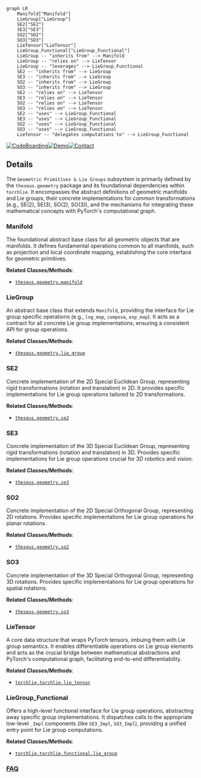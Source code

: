 ```mermaid
graph LR
    Manifold["Manifold"]
    LieGroup["LieGroup"]
    SE2["SE2"]
    SE3["SE3"]
    SO2["SO2"]
    SO3["SO3"]
    LieTensor["LieTensor"]
    LieGroup_Functional["LieGroup_Functional"]
    LieGroup -- "inherits from" --> Manifold
    LieGroup -- "relies on" --> LieTensor
    LieGroup -- "leverages" --> LieGroup_Functional
    SE2 -- "inherits from" --> LieGroup
    SE3 -- "inherits from" --> LieGroup
    SO2 -- "inherits from" --> LieGroup
    SO3 -- "inherits from" --> LieGroup
    SE2 -- "relies on" --> LieTensor
    SE3 -- "relies on" --> LieTensor
    SO2 -- "relies on" --> LieTensor
    SO3 -- "relies on" --> LieTensor
    SE2 -- "uses" --> LieGroup_Functional
    SE3 -- "uses" --> LieGroup_Functional
    SO2 -- "uses" --> LieGroup_Functional
    SO3 -- "uses" --> LieGroup_Functional
    LieTensor -- "delegates computations to" --> LieGroup_Functional
```

[![CodeBoarding](https://img.shields.io/badge/Generated%20by-CodeBoarding-9cf?style=flat-square)](https://github.com/CodeBoarding/GeneratedOnBoardings)[![Demo](https://img.shields.io/badge/Try%20our-Demo-blue?style=flat-square)](https://www.codeboarding.org/demo)[![Contact](https://img.shields.io/badge/Contact%20us%20-%20contact@codeboarding.org-lightgrey?style=flat-square)](mailto:contact@codeboarding.org)

## Details

The `Geometric Primitives & Lie Groups` subsystem is primarily defined by the `theseus.geometry` package and its foundational dependencies within `torchlie`. It encompasses the abstract definitions of geometric manifolds and Lie groups, their concrete implementations for common transformations (e.g., SE(2), SE(3), SO(2), SO(3)), and the mechanisms for integrating these mathematical concepts with PyTorch's computational graph.

### Manifold
The foundational abstract base class for all geometric objects that are manifolds. It defines fundamental operations common to all manifolds, such as projection and local coordinate mapping, establishing the core interface for geometric primitives.


**Related Classes/Methods**:

- <a href="https://github.com/facebookresearch/theseus/blob/main/theseus/geometry/manifold.py" target="_blank" rel="noopener noreferrer">`theseus.geometry.manifold`</a>


### LieGroup
An abstract base class that extends `Manifold`, providing the interface for Lie group specific operations (e.g., `log_map`, `compose`, `exp_map`). It acts as a contract for all concrete Lie group implementations, ensuring a consistent API for group operations.


**Related Classes/Methods**:

- <a href="https://github.com/facebookresearch/theseus/blob/main/theseus/geometry/lie_group.py" target="_blank" rel="noopener noreferrer">`theseus.geometry.lie_group`</a>


### SE2
Concrete implementation of the 2D Special Euclidean Group, representing rigid transformations (rotation and translation) in 2D. It provides specific implementations for Lie group operations tailored to 2D transformations.


**Related Classes/Methods**:

- <a href="https://github.com/facebookresearch/theseus/blob/main/theseus/geometry/se2.py" target="_blank" rel="noopener noreferrer">`theseus.geometry.se2`</a>


### SE3
Concrete implementation of the 3D Special Euclidean Group, representing rigid transformations (rotation and translation) in 3D. Provides specific implementations for Lie group operations crucial for 3D robotics and vision.


**Related Classes/Methods**:

- <a href="https://github.com/facebookresearch/theseus/blob/main/theseus/geometry/se3.py" target="_blank" rel="noopener noreferrer">`theseus.geometry.se3`</a>


### SO2
Concrete implementation of the 2D Special Orthogonal Group, representing 2D rotations. Provides specific implementations for Lie group operations for planar rotations.


**Related Classes/Methods**:

- <a href="https://github.com/facebookresearch/theseus/blob/main/theseus/geometry/so2.py" target="_blank" rel="noopener noreferrer">`theseus.geometry.so2`</a>


### SO3
Concrete implementation of the 3D Special Orthogonal Group, representing 3D rotations. Provides specific implementations for Lie group operations for spatial rotations.


**Related Classes/Methods**:

- <a href="https://github.com/facebookresearch/theseus/blob/main/theseus/geometry/so3.py" target="_blank" rel="noopener noreferrer">`theseus.geometry.so3`</a>


### LieTensor
A core data structure that wraps PyTorch tensors, imbuing them with Lie group semantics. It enables differentiable operations on Lie group elements and acts as the crucial bridge between mathematical abstractions and PyTorch's computational graph, facilitating end-to-end differentiability.


**Related Classes/Methods**:

- <a href="https://github.com/facebookresearch/theseus/blob/main/torchlie/torchlie/lie_tensor.py" target="_blank" rel="noopener noreferrer">`torchlie.torchlie.lie_tensor`</a>


### LieGroup_Functional
Offers a high-level functional interface for Lie group operations, abstracting away specific group implementations. It dispatches calls to the appropriate low-level `_Impl` components (like `SE3_Impl`, `SO3_Impl`), providing a unified entry point for Lie group computations.


**Related Classes/Methods**:

- <a href="https://github.com/facebookresearch/theseus/blob/main/torchlie/torchlie/functional/lie_group.py" target="_blank" rel="noopener noreferrer">`torchlie.torchlie.functional.lie_group`</a>




### [FAQ](https://github.com/CodeBoarding/GeneratedOnBoardings/tree/main?tab=readme-ov-file#faq)